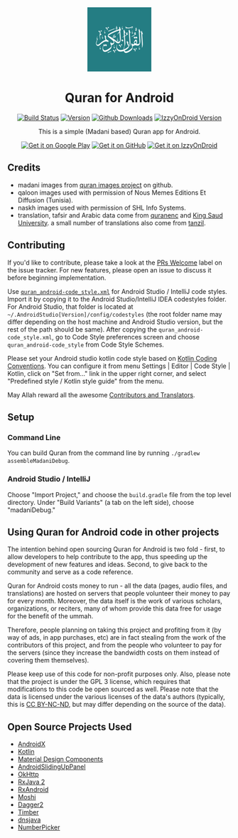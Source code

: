 <div align="center">

<img src="https://raw.githubusercontent.com/quran/quran_android/master/app/src/madani/res/drawable-xxhdpi/icon.png" alt='Quran for Android logo'/>

# Quran for Android

[![Build Status](https://github.com/quran/quran_android/actions/workflows/build.yml/badge.svg)](https://github.com/quran/quran_android/actions/workflows/build.yml)
[![Version](https://img.shields.io/github/v/release/quran/quran_android?include_prereleases&sort=semver)](https://github.com/quran/quran_android/releases/latest)
[![Github Downloads](https://img.shields.io/github/downloads/quran/quran_android/total?logo=Github)](https://github.com/quran/quran_android/releases)
[![IzzyOnDroid Version](https://img.shields.io/endpoint?url=https://apt.izzysoft.de/fdroid/api/v1/shield/com.quran.labs.androidquran)](https://apt.izzysoft.de/fdroid/index/apk/com.quran.labs.androidquran)
  
This is a simple (Madani based) Quran app for Android.

[<img src="https://play.google.com/intl/en_us/badges/static/images/badges/en_badge_web_generic.png"
      alt='Get it on Google Play'
      height="80">](https://play.google.com/store/apps/details?id=com.quran.labs.androidquran)
[<img src="https://user-images.githubusercontent.com/69304392/148696068-0cfea65d-b18f-4685-82b5-329a330b1c0d.png"
      alt='Get it on GitHub'
      height="80">](https://github.com/quran/quran_android/releases/latest)
[<img src="https://gitlab.com/IzzyOnDroid/repo/-/raw/master/assets/IzzyOnDroid.png"
      alt='Get it on IzzyOnDroid'
      height="80">](https://apt.izzysoft.de/fdroid/index/apk/com.quran.labs.androidquran)
<div align="left">

## Credits

* madani images from [quran images project](https://github.com/quran/quran.com-images) on github.
* qaloon images used with permission of Nous Memes Editions Et Diffusion (Tunisia).
* naskh images used with permission of SHL Info Systems.
* translation, tafsir and Arabic data come from [quranenc](https://quranenc.com) and [King Saud University](https://quran.ksu.edu.sa). a small number of translations also come from [tanzil](http://tanzil.net).

## Contributing

If you'd like to contribute, please take a look at the [PRs Welcome](https://github.com/quran/quran_android/issues?q=is%3Aissue+is%3Aopen+label%3A%22PRs+Welcome%22) label on the issue tracker. For new features, please open an issue to discuss it before beginning implementation.

Use [`quran_android-code_style.xml`](https://github.com/quran/quran_android/blob/master/quran_android-code_style.xml) for Android Studio / IntelliJ code styles. Import it by copying it to the Android Studio/IntelliJ IDEA codestyles folder. For Android Studio, that folder is located at `~/.AndroidStudio[Version]/config/codestyles` (the root folder name may differ depending on the host machine and Android Studio version, but the rest of the path should be same). After copying the `quran_android-code_style.xml`, go to Code Style preferences screen and choose `quran_android-code_style` from Code Style Schemes.

Please set your Android studio kotlin code style based on [Kotlin Coding Conventions](https://kotlinlang.org/docs/reference/coding-conventions.html). You can configure it from menu Settings | Editor | Code Style | Kotlin, click on "Set from…" link in the upper right corner, and select "Predefined style / Kotlin style guide" from the menu.

May Allah reward all the awesome [Contributors and Translators](https://github.com/quran/quran_android/blob/master/CONTRIBUTORS.md).


## Setup

### Command Line

You can build Quran from the command line by running `./gradlew assembleMadaniDebug`.

### Android Studio / IntelliJ

Choose "Import Project," and choose the `build.gradle` file from the top level directory. Under "Build Variants" (a tab on the left side), choose "madaniDebug."

## Using Quran for Android code in other projects

The intention behind open sourcing Quran for Android is two fold - first, to allow developers to help contribute to the app, thus speeding up the development of new features and ideas. Second, to give back to the community and serve as a code reference.

Quran for Android costs money to run - all the data (pages, audio files, and translations) are hosted on servers that people volunteer their money to pay for every month. Moreover, the data itself is the work of various scholars, organizations, or reciters, many of whom provide this data free for usage for the benefit of the ummah.

Therefore, people planning on taking this project and profiting from it (by way of ads, in app purchases, etc) are in fact stealing from the work of the contributors of this project, and from the people who volunteer to pay for the servers (since they increase the bandwidth costs on them instead of covering them themselves).

Please keep use of this code for non-profit purposes only. Also, please note that the project is under the GPL 3 license, which requires that modifications to this code be open sourced as well. Please note that the data is licensed under the various licenses of the data's authors (typically, this is [CC BY-NC-ND](https://creativecommons.org/licenses/by-nc-nd/2.0/), but may differ depending on the source of the data).


## Open Source Projects Used

* [AndroidX](https://developer.android.com/jetpack/androidx/)
* [Kotlin](https://kotlinlang.org)
* [Material Design Components](https://github.com/material-components/material-components-android)
* [AndroidSlidingUpPanel](https://github.com/umano/AndroidSlidingUpPanel)
* [OkHttp](https://github.com/square/okhttp)
* [RxJava 2](https://github.com/ReactiveX/RxJava)
* [RxAndroid](https://github.com/ReactiveX/RxAndroid)
* [Moshi](https://github.com/square/moshi)
* [Dagger2](https://google.github.io/dagger/)
* [Timber](https://github.com/JakeWharton/timber)
* [dnsjava](http://dnsjava.org)
* [NumberPicker](https://github.com/ShawnLin013/NumberPicker)
